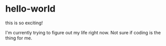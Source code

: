 # hello-world
this is so exciting!

I'm currently trying to figure out my life right now. Not sure if coding is the thing for me.
